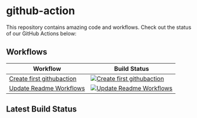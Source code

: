 # github-action

This repository contains amazing code and workflows. Check out the status of our GitHub Actions below:

## Workflows

<!-- START_ACTIONS_TABLE -->

| Workflow                                                          | Build Status                                                                                                                                                                                                                       |
| ----------------------------------------------------------------- | ---------------------------------------------------------------------------------------------------------------------------------------------------------------------------------------------------------------------------------- |
| [Create first githubaction](.github/workflows/readme-script.yaml) | [![Create first githubaction](https://github.com/girish-devops-project/github-action/actions/workflows/readme-script.yaml/badge.svg)](https://github.com/girish-devops-project/github-action/actions/workflows/readme-script.yaml) |
| [Update Readme Workflows](.github/workflows/readme-sed.yaml)      | [![Update Readme Workflows](https://github.com/girish-devops-project/github-action/actions/workflows/readme-sed.yaml/badge.svg)](https://github.com/girish-devops-project/github-action/actions/workflows/readme-sed.yaml)         |

<!-- END_ACTIONS_TABLE -->

## Latest Build Status
